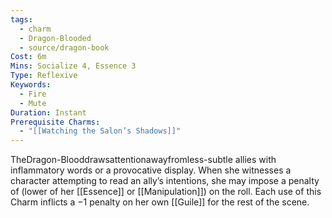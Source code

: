 ```yaml
---
tags:
  - charm
  - Dragon-Blooded
  - source/dragon-book
Cost: 6m
Mins: Socialize 4, Essence 3
Type: Reflexive
Keywords:
  - Fire
  - Mute
Duration: Instant
Prerequisite Charms:
  - "[[Watching the Salon’s Shadows]]"
---
```

TheDragon-Blooddrawsattentionawayfromless-subtle allies with inflammatory words or a provocative display. When she witnesses a character attempting to read an ally’s intentions, she may impose a penalty of (lower of her [[Essence]] or [[Manipulation]]) on the roll. Each use of this Charm inflicts a −1 penalty on her own [[Guile]] for the rest of the scene.